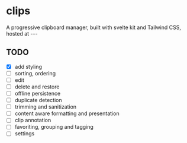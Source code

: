 # clips

A progressive clipboard manager, built with svelte kit and Tailwind CSS, hosted at ---

## TODO

- [x] add styling
- [ ] sorting, ordering
- [ ] edit
- [ ] delete and restore
- [ ] offline persistence
- [ ] duplicate detection
- [ ] trimming and sanitization
- [ ] content aware formatting and presentation
- [ ] clip annotation
- [ ] favoriting, grouping and tagging
- [ ] settings
